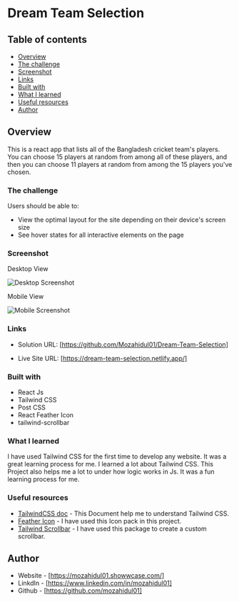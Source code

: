 # Dream Team Selection

## Table of contents

- [Overview](#overview)
- [The challenge](#the-challenge)
- [Screenshot](#screenshot)
- [Links](#links)
- [Built with](#built-with)
- [What I learned](#what-i-learned)
- [Useful resources](#useful-resources)
- [Author](#author)

## Overview

This is a react app that lists all of the Bangladesh cricket team's players. You can choose 15 players at random from among all of these players, and then you can choose 11 players at random from among the 15 players you've chosen.

### The challenge

Users should be able to:

- View the optimal layout for the site depending on their device's screen size
- See hover states for all interactive elements on the page

### Screenshot

Desktop View

![Desktop Screenshot](https://www.awesomescreenshot.com/image/35758728?key=ac33f2abe0d053b3272e8d2d9c34043f)

Mobile View

![Mobile Screenshot](/images/mobile-view.png)

### Links

- Solution URL: [https://github.com/Mozahidul01/Dream-Team-Selection]

- Live Site URL: [https://dream-team-selection.netlify.app/]

### Built with

- React Js
- Tailwind CSS
- Post CSS
- React Feather Icon
- tailwind-scrollbar

### What I learned

I have used Tailwind CSS for the first time to develop any website. It was a great learning process for me. I learned a lot about Tailwind CSS. This Project also helps me a lot to under how logic works in Js. It was a fun learning process for me.

### Useful resources

- [TailwindCSS doc](https://tailwindcss.com/docs) - This Document help me to understand Tailwind CSS.
- [Feather Icon](https://feathericons.com/) - I have used this Icon pack in this project.
- [Tailwind Scrollbar](https://www.npmjs.com/package/tailwind-scrollbar) - I have used this package to create a custom scrollbar.

## Author

- Website - [https://mozahidul01.showwcase.com/]
- LinkdIn - [https://www.linkedin.com/in/mozahidul01]
- Github - [https://github.com/mozahidul01]
